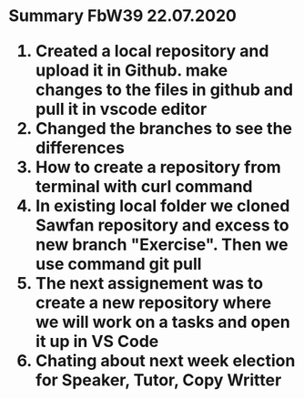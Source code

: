 
<h1> Summary FbW39 22.07.2020

1.  Created a local repository and upload it in Github. make changes to the files in github and pull it in vscode editor
2. Changed the branches to see the differences
3. How to create a repository from terminal with curl command
4. In existing local folder we cloned Sawfan repository and excess to new branch "Exercise". Then we use command git pull
5. The next assignement was to create a new repository where we will work on a tasks and open it up in VS Code
6. Chating about next week election for Speaker, Tutor, Copy Writter



<!--stackedit_data:
eyJoaXN0b3J5IjpbLTE2ODQ2MTcyNzhdfQ==
-->